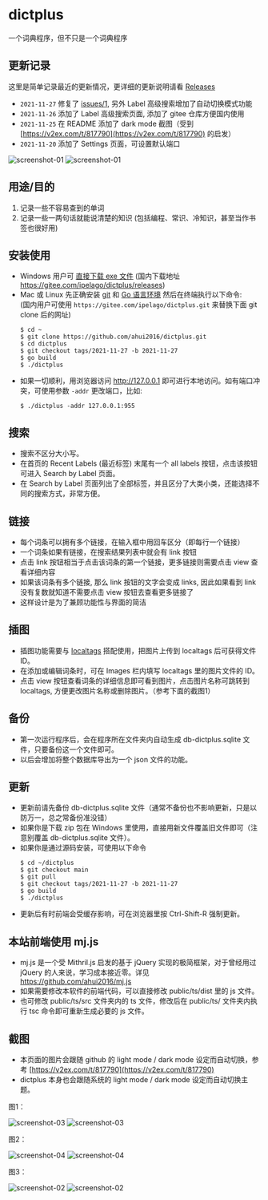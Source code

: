 # dictplus
一个词典程序，但不只是一个词典程序

## 更新记录

这里是简单记录最近的更新情况，更详细的更新说明请看 [Releases](https://github.com/ahui2016/dictplus/releases)

- `2021-11-27` 修复了 [issues/1](https://github.com/ahui2016/dictplus/issues/1), 另外 Label 高级搜索增加了自动切换模式功能
- `2021-11-26` 添加了 Label 高级搜索页面, 添加了 gitee 仓库方便国内使用
- `2021-11-25` 在 README 添加了 dark mode 截图（受到 [https://v2ex.com/t/817790](https://v2ex.com/t/817790) 的启发）
- `2021-11-20` 添加了 Settings 页面，可设置默认端口

![screenshot-01](screenshots/screenshot-01.webp#gh-light-mode-only)
![screenshot-01](screenshots/screenshot-dark-01.webp#gh-dark-mode-only)

## 用途/目的

1. 记录一些不容易查到的单词
2. 记录一些一两句话就能说清楚的知识 (包括编程、常识、冷知识，甚至当作书签也很好用)

## 安装使用

- Windows 用户可
[直接下载 exe 文件](https://github.com/ahui2016/dictplus/releases) (国内下载地址 https://gitee.com/ipelago/dictplus/releases)
- Mac 或 Linux 先正确安装 [git](https://git-scm.com/downloads) 和 [Go 语言环境](https://golang.google.cn/doc/install) 然后在终端执行以下命令:  
  (国内用户可使用 `https://gitee.com/ipelago/dictplus.git` 来替换下面 git clone 后的网址)
  ```
  $ cd ~
  $ git clone https://github.com/ahui2016/dictplus.git
  $ cd dictplus
  $ git checkout tags/2021-11-27 -b 2021-11-27
  $ go build
  $ ./dictplus
  ```
- 如果一切顺利，用浏览器访问 http://127.0.0.1 即可进行本地访问。如有端口冲突，可使用参数 `-addr` 更改端口，比如:
  ```
  $ ./dictplus -addr 127.0.0.1:955
  ```

## 搜索

- 搜索不区分大小写。
- 在首页的 Recent Labels (最近标签) 末尾有一个 all labels 按钮，点击该按钮可进入 Search by Label 页面。
- 在 Search by Label 页面列出了全部标签，并且区分了大类小类，还能选择不同的搜索方式，非常方便。

## 链接

- 每个词条可以拥有多个链接，在输入框中用回车区分（即每行一个链接）
- 一个词条如果有链接，在搜索结果列表中就会有 link 按钮
- 点击 link 按钮相当于点击该词条的第一个链接，更多链接则需要点击 view 查看详细内容
- 如果该词条有多个链接, 那么 link 按钮的文字会变成 links, 因此如果看到 link 没有复数就知道不需要点击 view 按钮去查看更多链接了
- 这样设计是为了兼顾功能性与界面的简洁

## 插图

- 插图功能需要与 [localtags](https://github.com/ahui2016/localtags) 搭配使用，把图片上传到 localtags 后可获得文件 ID。
- 在添加或编辑词条时，可在 Images 栏内填写 localtags 里的图片文件的 ID。
- 点击 view 按钮查看词条的详细信息即可看到图片，点击图片名称可跳转到 localtags, 方便更改图片名称或删除图片。（参考下面的截图1）

## 备份

- 第一次运行程序后，会在程序所在文件夹内自动生成 db-dictplus.sqlite 文件，只要备份这一个文件即可。
- 以后会增加将整个数据库导出为一个 json 文件的功能。

## 更新

- 更新前请先备份 db-dictplus.sqlite 文件（通常不备份也不影响更新，只是以防万一，总之常备份准没错）
- 如果你是下载 zip 包在 Windows 里使用，直接用新文件覆盖旧文件即可（注意别覆盖 db-dictplus.sqlite 文件）。
- 如果你是通过源码安装，可使用以下命令 
  ```
  $ cd ~/dictplus
  $ git checkout main
  $ git pull
  $ git checkout tags/2021-11-27 -b 2021-11-27
  $ go build
  $ ./dictplus
  ```
- 更新后有时前端会受缓存影响，可在浏览器里按 Ctrl-Shift-R 强制更新。


## 本站前端使用 mj.js

- mj.js 是一个受 Mithril.js 启发的基于 jQuery 实现的极简框架，对于曾经用过 jQuery 的人来说，学习成本接近零。详见 https://github.com/ahui2016/mj.js
- 如果需要修改本软件的前端代码，可以直接修改 public/ts/dist 里的 js 文件。
- 也可修改 public/ts/src 文件夹内的 ts 文件，修改后在 public/ts/ 文件夹内执行 tsc 命令即可重新生成必要的 js 文件。

## 截图

- 本页面的图片会跟随 github 的 light mode / dark mode 设定而自动切换，参考 [https://v2ex.com/t/817790](https://v2ex.com/t/817790)
- dictplus 本身也会跟随系统的 light mode / dark mode 设定而自动切换主题。

图1：

![screenshot-03](screenshots/screenshot-03.webp#gh-light-mode-only)
![screenshot-03](screenshots/screenshot-dark-03.webp#gh-dark-mode-only)

图2：

![screenshot-04](screenshots/screenshot-04.webp#gh-light-mode-only)
![screenshot-04](screenshots/screenshot-dark-04.webp#gh-dark-mode-only)

图3：

![screenshot-02](screenshots/screenshot-02.webp#gh-light-mode-only)
![screenshot-02](screenshots/screenshot-dark-02.webp#gh-dark-mode-only)
